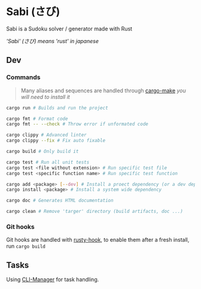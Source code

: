 # Sabi (さび)

Sabi is a Sudoku solver / generator made with Rust

_'Sabi' (さび) means 'rust' in japanese_

## Dev

### Commands

> Many aliases and sequences are handled through [cargo-make](https://crates.io/crates/cargo-make) *you will need to install it*

```sh
cargo run # Builds and run the project

cargo fmt # Format code
cargo fmt -- --check # Throw error if unformated code

cargo clippy # Advanced linter
cargo clippy --fix # Fix auto fixable

cargo build # Only build it

cargo test # Run all unit tests
cargo test <file without extension> # Run specific test file
cargo test <specific function name> # Run specific test function

cargo add <package> [--dev] # Install a proect dependency (or a dev dependency)
cargo install <package> # Install a system wide dependency

cargo doc # Generates HTML documentation

cargo clean # Remove 'targer' directory (build artifacts, doc ...)
```

### Git hooks

Git hooks are handled with [rusty-hook](https://github.com/swellaby/rusty-hook), to enable them after a fresh install, run `cargo build`

## Tasks

Using [CLI-Manager](https://github.com/MikyStar/CLI-Manager) for task handling.
